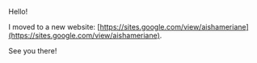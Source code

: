 Hello!

I moved to a new website: [https://sites.google.com/view/aishameriane](https://sites.google.com/view/aishameriane). 

See you there!
